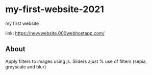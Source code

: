 # my-first-website-2021

my first website

link: https://nevvwebsite.000webhostapp.com/

## About
Apply filters to images using js. Sliders ajust % use of filters (sepia, greyscale and blur)
